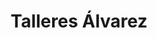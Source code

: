 ---
title: "Talleres Álvarez"
url: /ciudad-autonoma-de-buenos-aires/talleres-alvarez/
shop: Autowerkstatt
---